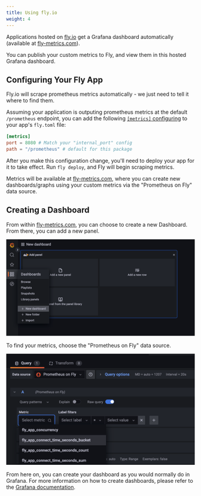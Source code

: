 ```yaml
---
title: Using fly.io
weight: 4
---
```


Applications hosted on [fly.io](https://fly.io) get a Grafana dashboard automatically (available at [fly-metrics.com](https://fly-metrics.net)).

You can publish your custom metrics to Fly, and view them in this hosted Grafana dashboard.

## Configuring Your Fly App

Fly.io will scrape prometheus metrics automatically - we just need to tell it where to find them.

Assuming your application is outputing prometheus metrics at the default `/prometheus` endpoint, you can add the following [`[metrics]` configuring](https://fly.io/docs/reference/metrics/#custom-metrics) to your app's `fly.toml` file:

```toml
[metrics]
port = 8080 # Match your "internal_port" config
path = "/prometheus" # default for this package
```

After you make this configuration change, you'll need to deploy your app for it to take effect. Run `fly deploy`, and Fly will begin scraping metrics.

Metrics will be available at [fly-metrics.com](https://fly-metrics.net), where you can create new dashboards/graphs using your custom metrics via the "Prometheus on Fly" data source.

## Creating a Dashboard

From within [fly-metrics.com](https://fly-metrics.net), you can choose to create a new Dashboard. From there, you can add a new panel.

![fly-metrics.net dashboard](/docs/images/add-dashboard-fly.png)

To find your metrics, choose the "Prometheus on Fly" data source.

![fly-metrics.net graph](/docs/images/prometheus-source-fly.png)

From here on, you can create your dashboard as you would normally do in Grafana. For more information on how to create dashboards, please refer to the [Grafana documentation](https://grafana.com/docs/grafana/latest/guides/getting_started/).
